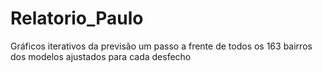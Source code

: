 # Relatorio_Paulo
Gráficos iterativos da previsão um passo a frente de todos os 163 bairros dos modelos ajustados para cada desfecho
